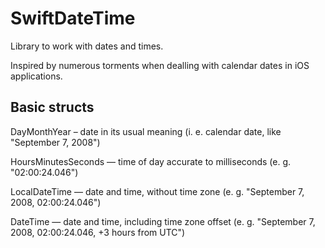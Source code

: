 # SwiftDateTime

Library to work with dates and times.

Inspired by numerous torments when dealling with calendar dates in iOS applications.

## Basic structs

DayMonthYear – date in its usual meaning (i. e. calendar date, like "September 7, 2008")

HoursMinutesSeconds — time of day accurate to milliseconds (e. g. "02:00:24.046")

LocalDateTime — date and time, without time zone (e. g. "September 7, 2008, 02:00:24.046")

DateTime — date and time, including time zone offset (e. g. "September 7, 2008, 02:00:24.046, +3 hours from UTC")
